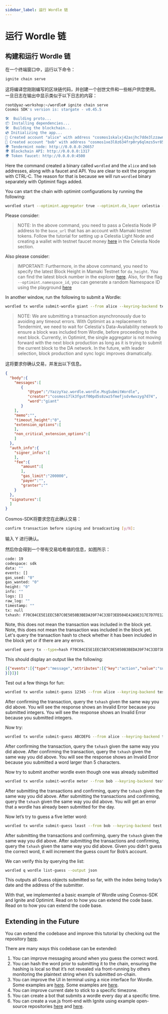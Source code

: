 ```yaml
---
sidebar_label: 运行 Wordle 链
---
```


# 运行 Wordle 链
<!-- markdownlint-disable MD013 -->

## 构建和运行 Wordle 链

在一个终端窗口中，运行以下命令：

```sh
ignite chain serve 
```

这将编译您刚刚编写的区块链代码，并创建一个创世文件和一些帐户供您使用。 一旦日志在输出中显示类似于以下日志的内容：

```sh
root@yaz-workshop:~/wordle# ignite chain serve
Cosmos SDK's version is: stargate - v0.45.5

🛠️  Building proto...
📦 Installing dependencies...
🛠️  Building the blockchain...
💿 Initializing the app...
🙂 Created account "alice" with address "cosmos1skalxj42asjhc7dde3lzzawnksnztqmgy6sned" with mnemonic: "exact arrive betray hawk trim surround exhibit host vibrant sting range robot luxury vague manage settle slide town bread adult pact scene journey elite"
🙂 Created account "bob" with address "cosmos1xe3l8z634frp0ry6qlmzs5vr85x6gcty7tmf0n" with mnemonic: "wisdom jelly fine boat series time panel real world purchase age area coach eager spot fiber slide apology near endorse flight panel ready torch"
🌍 Tendermint node: http://0.0.0.0:26657
🌍 Blockchain API: http://0.0.0.0:1317
🌍 Token faucet: http://0.0.0.0:4500
```

Here the command created a binary called `wordled` and the `alice` and `bob` addresses, along with a faucet and API. You are clear to exit the program with CTRL-C. The reason for that is because we will run `wordled` binary separately with Optimint flags added.

You can start the chain with optimint configurations by running the following:

```sh
wordled start --optimint.aggregator true --optimint.da_layer celestia --optimint.da_config='{"base_url":"http://XXX.XXX.XXX.XXX:26658","timeout":60000000000,"gas_limit":6000000}' --optimint.namespace_id 000000000000FFFF --optimint.da_start_height XXXXX
```

Please consider:

> NOTE: In the above command, you need to pass a Celestia Node IP address to the `base_url` that has an account with Mamaki testnet tokens. Follow the tutorial for setting up a Celestia Light Node and creating a wallet with testnet faucet money [here](./node-tutorial.md) in the Celestia Node section.

Also please consider:

> IMPORTANT: Furthermore, in the above command, you need to specify the latest Block Height in Mamaki Testnet for `da_height`. You can find the latest block number in the explorer [here](https://testnet.mintscan.io/celestia-testnet). Also, for the flag `--optimint.namespace_id`, you can generate a random Namespace ID using the playground [here](https://go.dev/play/p/7ltvaj8lhRl)

In another window, run the following to submit a Wordle:

```sh
wordled tx wordle submit-wordle giant --from alice --keyring-backend test --chain-id wordle -b async
```

> NOTE: We are submitting a transaction asynchronously due to avoiding any timeout errors. With Optimint as a replacement to Tendermint, we need to wait for Celestia's Data-Availability network to ensure a block was included from Wordle, before proceeding to the next block. Currently, in Optimint, the single aggregator is not moving forward with the next block production as long as it is trying to submit the current block to the DA network. In the future, with leader selection, block production and sync logic improves dramatically.

这将要求你确认交易，并发出以下信息。

```json
{
  "body":{
    "messages":[
       {
          "@type":"/YazzyYaz.wordle.wordle.MsgSubmitWordle",
          "creator":"cosmos17lk3fgutf00pd5s8zwz5fmefjsdv4wvzyg7d74",
          "word":"giant"
       }
    ],
    "memo":"",
    "timeout_height":"0",
    "extension_options":[
    ],
    "non_critical_extension_options":[
    ]
  },
  "auth_info":{
    "signer_infos":[
    ],
    "fee":{
       "amount":[
       ],
       "gas_limit":"200000",
       "payer":"",
       "granter":""
    }
  },
  "signatures":[
  ]
}
```

Cosmos-SDK将要求您在此确认交易：

```sh
confirm transaction before signing and broadcasting [y/N]:
```

输入 Y 进行确认。

然后你会得到一个带有交易哈希值的信息，如图所示：

```sh
code: 19
codespace: sdk
data: ""
events: []
gas_used: "0"
gas_wanted: "0"
height: "0"
info: ""
logs: []
raw_log: ""
timestamp: ""
tx: null
txhash: F70C04CE5E1EEC5B7C0E5050B3BEDA39F74C33D73ED504E42A9E317E7D7FE128
```

Note, this does not mean the transaction was included in the block yet. Note, this does not mean the transaction was included in the block yet. Let's query the transaction hash to check whether it has been included in the block yet or if there are any errors.

```sh
wordled query tx --type=hash F70C04CE5E1EEC5B7C0E5050B3BEDA39F74C33D73ED504E42A9E317E7D7FE128 --chain-id wordle --output json | jq -r '.raw_log'
```

This should display an output like the following:

```json
[{"events":[{"type":"message","attributes":[{"key":"action","value":"submit_wordle"
}]}]}]
```

Test out a few things for fun:

```sh
wordled tx wordle submit-guess 12345 --from alice --keyring-backend test --chain-id wordle -b async -y
```

After confirming the transaction, query the `txhash` given the same way you did above. You will see the response shows an Invalid Error because you submitted integers. You will see the response shows an Invalid Error because you submitted integers.

Now try:

```sh
wordled tx wordle submit-guess ABCDEFG --from alice --keyring-backend test --chain-id wordle -b async -y
```

After confirming the transaction, query the `txhash` given the same way you did above. After confirming the transaction, query the `txhash` given the same way you did above. You will see the response shows an Invalid Error because you submitted a word larger than 5 characters.

Now try to submit another wordle even though one was already submitted

```sh
wordled tx wordle submit-wordle meter --from bob --keyring-backend test --chain-id wordle -b async -y
```

After submitting the transactions and confirming, query the `txhash` given the same way you did above. After submitting the transactions and confirming, query the `txhash` given the same way you did above. You will get an error that a wordle has already been submitted for the day.

Now let’s try to guess a five letter word:

```sh
wordled tx wordle submit-guess least --from bob --keyring-backend test --chain-id wordle -b async -y
```

After submitting the transactions and confirming, query the `txhash` given the same way you did above. After submitting the transactions and confirming, query the `txhash` given the same way you did above. Given you didn’t guess the correct word, it will increment the guess count for Bob’s account.

We can verify this by querying the list:

```sh
wordled q wordle list-guess --output json
```

This outputs all Guess objects submitted so far, with the index being today’s date and the address of the submitter.

With that, we implemented a basic example of Wordle using Cosmos-SDK and Ignite and Optimint. Read on to how you can extend the code base. Read on to how you can extend the code base.

## Extending in the Future

You can extend the codebase and improve this tutorial by checking out the repository [here](https://github.com/celestiaorg/wordle).

There are many ways this codebase can be extended:

1. You can improve messaging around when you guess the correct word.
2. You can hash the word prior to submitting it to the chain, ensuring the hashing is local so that it’s not revealed via front-running by others monitoring the plaintext string when it’s submitted on-chain.
3. You can improve the UI in terminal using a nice interface for Wordle. Some examples are [here](https://github.com/nimblebun/wordle-cli). Some examples are [here](https://github.com/nimblebun/wordle-cli).
4. You can improve current date to stick to a specific timezone.
5. You can create a bot that submits a wordle every day at a specific time.
6. You can create a vue.js front-end with Ignite using example open-source repositories [here](https://github.com/yyx990803/vue-wordle) and [here](https://github.com/xudafeng/wordle).
